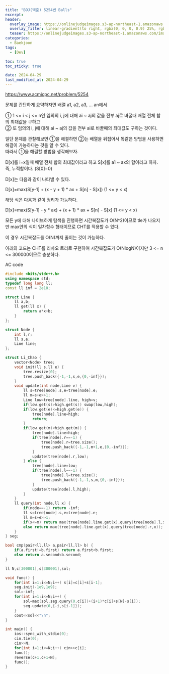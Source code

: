 ```yaml
---
title: "BOJ(백준) 5254번 Balls"
excerpt:
header:
  overlay_image: https://onlinejudgeimages.s3-ap-northeast-1.amazonaws.com/images/boj-og.png
  overlay_filter: linear-gradient(to right, rgba(0, 0, 0, 0.9) 25%, rgba(0, 0, 0, 0))
  teaser: https://onlinejudgeimages.s3-ap-northeast-1.amazonaws.com/images/boj-og.png
categories:
  - Baekjoon
tags:
  - [Dev]

toc: true
toc_sticky: true

date: 2024-04-29
last_modified_at: 2024-04-29
---
```


<https://www.acmicpc.net/problem/5254>

문제를 간단하게 요약하자면 배열 a1, a2, a3, ... an에서 

① 1 <= i < j <= n인 임의의 i, j에 대해 ai ~ aj의 값을 전부 aj로 바꿀때 배열 전체 합의 최대값을 구하고   
② 또 임의의 i, j에 대해 ai ~ aj의 값을 전부 ai로 바꿀때의 최대값도 구하는 것이다.

일단 문제를 관찰해보면 ①을 해결하면 ②는 배열을 뒤집어서 똑같은 방법을 사용하면 해결이 가능하다는 것을 알 수 있다.   
따라서 ①을 해결할 방법을 생각해보자.

D[x]를 i=x일때 배열 전체 합의 최대값이라고 하고 S[x]를 a1 ~ ax의 합이라고 하자. 즉, 누적합이다. (S[0]=0)

D[x]는 다음과 같이 나타낼 수 있다.

D[x]=max(S[y-1] + (x - y + 1) * ax + S[n] - S[x]) (1 <= y < x)

해당 식은 다음과 같이 정리가 가능하다.

D[x]=max(S[y-1] - y * ax) + (x + 1) * ax + S[n] - S[x] (1 <= y < x)

모든 y에 대해 나이브하게 탐색을 진행하면 시간복잡도가 O(N^2)이므로 tle가 나오지만 max안의 식이 일차함수 형태이므로 CHT를 적용할 수 있다.

이 경우 시간복잡도를 O(N)까지 줄이는 것이 가능하다.

아래의 코드는 CHT를 리차오 트리로 구현하여 시간복잡도가 O(NlogN)이지만 3 <= n <= 300000이므로 충분하다.

AC code
```cpp
#include <bits/stdc++.h>
using namespace std;
typedef long long ll;
const ll inf = 2e18;

struct Line {
    ll a,b;
    ll get(ll x) {
        return a*x+b;
    }
};

struct Node {
    int l,r;
    ll s,e;
    Line line;    
};

struct Li_Chao {
    vector<Node> tree;
    void init(ll s,ll e) {
    	tree.resize(0);
        tree.push_back({-1,-1,s,e,{0,-inf}});
    }
    void update(int node,Line v) {
        ll s=tree[node].s,e=tree[node].e;
        ll m=s+e>>1;
        Line low=tree[node].line, high=v;
        if(low.get(s)>high.get(s)) swap(low,high);
        if(low.get(e)<=high.get(e)) {
            tree[node].line=high;
            return;
        }
        if(low.get(m)<high.get(m)) {
            tree[node].line=high;
            if(tree[node].r==-1) {
                tree[node].r=tree.size();
                tree.push_back({-1,-1,m+1,e,{0,-inf}});
            }
            update(tree[node].r,low);
        } else {
            tree[node].line=low;
            if(tree[node].l==-1) {
                tree[node].l=tree.size();
                tree.push_back({-1,-1,s,m,{0,-inf}});
            }
            update(tree[node].l,high);
        }
    }
    ll query(int node,ll x) {
        if(node==-1) return -inf;
        ll s=tree[node].s,e=tree[node].e;
        ll m=s+e>>1;
        if(x<=m) return max(tree[node].line.get(x),query(tree[node].l,x));
        else return max(tree[node].line.get(x),query(tree[node].r,x));
    }
} seg;

bool cmp(pair<ll,ll> a,pair<ll,ll> b) {
	if(a.first!=b.first) return a.first<b.first;
	else return a.second<b.second;
}

ll N,c[300001],s[300001],sol;

void func() {
	for(int i=1;i<=N;i++) s[i]=c[i]+s[i-1];
    seg.init(-1e9,1e9);
    sol=-inf;
    for(int i=1;i<=N;i++) {
    	sol=max(sol,seg.query(0,c[i])+(i+1)*c[i]+s[N]-s[i]);
    	seg.update(0,{-i,s[i-1]});
	}
	cout<<sol<<"\n";
}

int main() {
	ios::sync_with_stdio(0);
	cin.tie(0);
    cin>>N;
    for(int i=1;i<=N;i++) cin>>c[i];
    func();
    reverse(c+1,c+1+N);
    func();
}
```